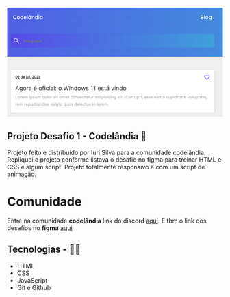 <p>
  <img src="./github/blog-thumb.png">
</p>

## Projeto Desafio 1 - Codelândia 📝
Projeto feito e distribuido por Iuri Silva  para a comunidade codelândia. Repliquei o projeto conforme listava o desafio no figma para treinar HTML e CSS e algum script. Projeto totalmente responsivo e com um script de animação. 

# Comunidade
Entre na comunidade <strong>codelândia</strong> link do discord <a href="https://discord.com/invite/QevDJqCzaY" target="_blank">aqui</a>.
 E tbm o link dos desafios no <strong>figma</strong> <a href="https://www.figma.com/file/Yb9IBH56g7T1hdIyZ3BMNO/Desafios---Codel%C3%A2ndia?type=design&node-id=624-2&mode=design&t=T1XwiEHRKMQcTVRG-0">aqui</a>


## Tecnologias - 👨‍💻
- HTML 
- CSS
- JavaScript
- Git e Github